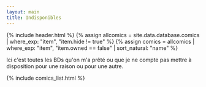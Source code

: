 ```yaml
---
layout: main
title: Indisponibles
---
```


{% include header.html %}
{% assign allcomics = site.data.database.comics | where_exp: "item", "item.hide != true" %}
{% assign comics = allcomics | where_exp: "item", "item.owned == false" | sort_natural: "name" %}

Ici c'est toutes les BDs qu'on m'a prêté ou que je ne compte pas mettre à disposition pour une raison ou pour une autre.

<div id="comics-list">
{% include comics_list.html %}
</div>